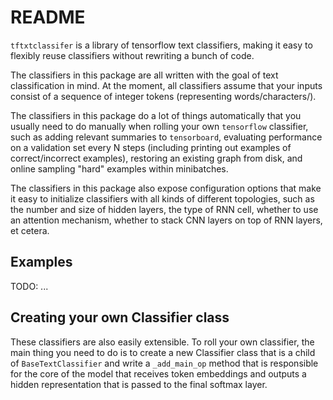 # README

`tftxtclassifer` is a library of tensorflow text classifiers, making it easy to flexibly reuse classifiers without rewriting a bunch of code.

The classifiers in this package are all written with the goal of text classification in mind. At the moment, all classifiers assume that your inputs consist of a sequence of integer tokens (representing words/characters/).

The classifiers in this package do a lot of things automatically that you usually need to do manually when rolling your own `tensorflow` classifier, such as adding relevant summaries to `tensorboard`, evaluating performance on a validation set every N steps (including printing out examples of correct/incorrect examples), restoring an existing graph from disk, and online sampling "hard" examples within minibatches.

The classifiers in this package also expose configuration options that make it easy to initialize classifiers with all kinds of different topologies, such as the number and size of hidden layers, the type of RNN cell, whether to use an attention mechanism, whether to stack CNN layers on top of RNN layers, et cetera.

## Examples

TODO: ...

## Creating your own Classifier class

These classifiers are also easily extensible. To roll your own classifier, the main thing you need to do is to create a new Classifier class that is a child of `BaseTextClassifier` and write a `_add_main_op` method that is responsible for the core of the model that receives token embeddings and outputs a hidden representation that is passed to the final softmax layer.
